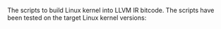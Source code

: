 The scripts to build Linux kernel into LLVM IR bitcode.
The scripts have been tested on the target Linux kernel versions: